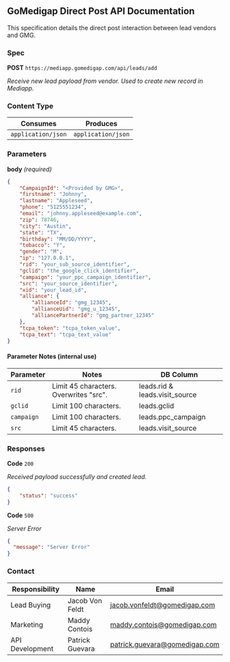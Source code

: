 ## GoMedigap Direct Post API Documentation

This specification details the direct post interaction between lead vendors and GMG.

### Spec
**POST** `https://mediapp.gomedigap.com/api/leads/add`

*Receive new lead payload from vendor. Used to create new record in Mediapp.*

### Content Type

Consumes | Produces
-------- | --------
`application/json` | `application/json`

### Parameters

**body** *(required)*

```json
{
    "CampaignId": "<Provided by GMG>",
    "firstname": "Johnny",
    "lastname": "Appleseed",
    "phone": "5125551234",
    "email": "johnny.appleseed@example.com",
    "zip": 78746,
    "city": "Austin",
    "state": "TX",
    "birthday": "MM/DD/YYYY",
    "tobacco": "Y",
    "gender": "M",
    "ip": "127.0.0.1",
    "rid": "your_sub_source_identifier",
    "gclid": "the_google_click_identifier",
    "campaign": "your_ppc_campaign_identifier",
    "src": "your_source_identifier",
    "xid": "your_lead_id",
    "alliance": {
        "allianceId": "gmg_12345",
        "allianceUid": "gmg_u_12345",
        "alliancePartnerId": "gmg_partner_12345"
    },
    "tcpa_token": "tcpa_token_value",
    "tcpa_text": "tcpa_text_value"
}
```

#### Parameter Notes (internal use)
Parameter | Notes | DB Column
----------|-------|----------
`rid` | Limit 45 characters. Overwrites "src". | leads.rid & leads.visit_source
`gclid` | Limit 100 characters. | leads.gclid
`campaign` | Limit 100 characters. | leads.ppc_campaign
`src` | Limit 45 characters. | leads.visit_source

### Responses

**Code** `200`

*Received payload successfully and created lead.*

```json
{
    "status": "success"
}
```

**Code** `500`

*Server Error*

```json
{
  "message": "Server Error"
}
```

### Contact

Responsibility | Name | Email
---------------|------|------
Lead Buying | Jacob Von Feldt | <jacob.vonfeldt@gomedigap.com>
Marketing | Maddy Contois | <maddy.contois@gomedigap.com>
API Development | Patrick Guevara | <patrick.guevara@gomedigap.com>

